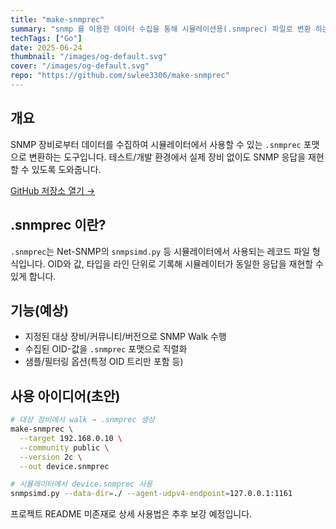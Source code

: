 ```yaml
---
title: "make-snmprec"
summary: "snmp 를 이용한 데이터 수집을 통해 시뮬레이션용(.snmprec) 파일로 변환 하는 프로그램"
techTags: ["Go"]
date: 2025-06-24
thumbnail: "/images/og-default.svg"
cover: "/images/og-default.svg"
repo: "https://github.com/swlee3306/make-snmprec"
---
```


## 개요

SNMP 장비로부터 데이터를 수집하여 시뮬레이터에서 사용할 수 있는 `.snmprec` 포맷으로 변환하는 도구입니다. 테스트/개발 환경에서 실제 장비 없이도 SNMP 응답을 재현할 수 있도록 도와줍니다.

<a class="btn" href="https://github.com/swlee3306/make-snmprec" target="_blank" rel="noopener">GitHub 저장소 열기 →</a>

## .snmprec 이란?

`.snmprec`는 Net-SNMP의 `snmpsimd.py` 등 시뮬레이터에서 사용되는 레코드 파일 형식입니다. OID와 값, 타입을 라인 단위로 기록해 시뮬레이터가 동일한 응답을 재현할 수 있게 합니다.

## 기능(예상)

- 지정된 대상 장비/커뮤니티/버전으로 SNMP Walk 수행
- 수집된 OID-값을 `.snmprec` 포맷으로 직렬화
- 샘플/필터링 옵션(특정 OID 트리만 포함 등)

## 사용 아이디어(초안)

```bash
# 대상 장비에서 walk → .snmprec 생성
make-snmprec \
  --target 192.168.0.10 \
  --community public \
  --version 2c \
  --out device.snmprec

# 시뮬레이터에서 device.snmprec 사용
snmpsimd.py --data-dir=./ --agent-udpv4-endpoint=127.0.0.1:1161
```

프로젝트 README 미존재로 상세 사용법은 추후 보강 예정입니다.
